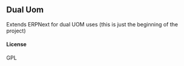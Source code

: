 ## Dual Uom

Extends ERPNext for dual UOM uses (this is just the beginning of the project)

#### License

GPL
